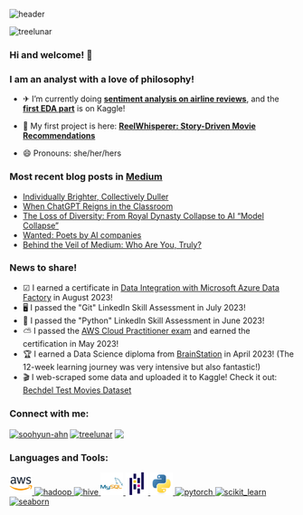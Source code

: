 ![header](https://capsule-render.vercel.app/api?type=waving&height=280&section=header&text=Welcome!&fontSize=90&animation=fadeIn&fontAlignY=38&color=gradient&desc=Soohyun's%20GitHub%20Profile&descAlignY=55&descAlign=62)
<p align="left"> <img src="https://komarev.com/ghpvc/?username=treelunar&label=Profile%20views&color=0e75b6&style=flat" alt="treelunar" /> </p>

### Hi and welcome! 👋
### I am an analyst with a love of philosophy!

- ✈ I’m currently doing [**sentiment analysis on airline reviews**](https://github.com/treelunar/2023_Airline_Reviews_Analysis), and the [**first EDA part**](https://www.kaggle.com/code/treelunar/airline-review-analysis-part-1-eda) is on Kaggle!

- 🌱 My first project is here: [**ReelWhisperer: Story-Driven Movie Recommendations**](https://github.com/treelunar/2023_Capstone_BSTN)

- 😄 Pronouns: she/her/hers

### Most recent blog posts in [**Medium**](https://medium.com/@treelunar)
<!-- BLOG-POST-LIST:START -->
- [Individually Brighter, Collectively Duller](https://medium.com/@treelunar/individually-brighter-collectively-duller-cab61afe34ff?source=rss-7e4f74601f2f------2)
- [When ChatGPT Reigns in the Classroom](https://medium.com/@treelunar/when-chatgpt-reigns-in-the-classroom-21f1cd769dac?source=rss-7e4f74601f2f------2)
- [The Loss of Diversity: From Royal Dynasty Collapse to AI “Model Collapse”](https://medium.com/brass-for-brain/the-loss-of-diversity-from-royal-dynasty-collapse-to-ai-model-collapse-157dcd9e2186?source=rss-7e4f74601f2f------2)
- [Wanted: Poets by AI companies](https://medium.com/brass-for-brain/wanted-poets-by-ai-companies-ef9cc6905ec1?source=rss-7e4f74601f2f------2)
- [Behind the Veil of Medium: Who Are You, Truly?](https://medium.com/@treelunar/behind-the-veil-of-medium-who-are-you-truly-9b19b5b73de?source=rss-7e4f74601f2f------2)
<!-- BLOG-POST-LIST:END -->

### News to share!
- ☑ I earned a certificate in [Data Integration with Microsoft Azure Data Factory](https://www.coursera.org/account/accomplishments/certificate/WDTJHQMJJBBC) in August 2023!
- 🖥 I passed the "Git" LinkedIn Skill Assessment in July 2023! 
- 🐍 I passed the "Python" LinkedIn Skill Assessment in June 2023!
- ⛅ I passed the [AWS Cloud Practitioner exam](https://www.credly.com/badges/20f75f7b-e8f7-48da-b7b8-912243c5eadd) and earned the certification in May 2023!
- 🏆 I earned a Data Science diploma from [BrainStation](https://brainstation.io/course/online/remote-data-science-bootcamp) in April 2023! (The 12-week learning journey was very intensive but also fantastic!)
- 🎬 I web-scraped some data and uploaded it to Kaggle! Check it out: [Bechdel Test Movies Dataset](https://www.kaggle.com/datasets/treelunar/bechdel-test-movies-as-of-feb-28-2023)

<h3 align="left">Connect with me:</h3>
<p align="left">
<a href="https://linkedin.com/in/soohyun-ahn" target="blank"><img align="center" src="https://raw.githubusercontent.com/rahuldkjain/github-profile-readme-generator/master/src/images/icons/Social/linked-in-alt.svg" alt="soohyun-ahn" height="30" width="40" /></a>
<a href="https://kaggle.com/treelunar" target="blank"><img align="center" src="https://raw.githubusercontent.com/rahuldkjain/github-profile-readme-generator/master/src/images/icons/Social/kaggle.svg" alt="treelunar" height="30" width="40" /></a>
<a href="https://www.medium.com/@treelunar" target="_blank"><img align="center" src="https://img.shields.io/badge/Medium-000000?style=flat-square&logo=Medium&logoColor=white"/></a>
</p>

<h3 align="left">Languages and Tools:</h3>
<p align="left"> <a href="https://aws.amazon.com" target="_blank" rel="noreferrer"> <img src="https://raw.githubusercontent.com/devicons/devicon/master/icons/amazonwebservices/amazonwebservices-original-wordmark.svg" alt="aws" width="40" height="40"/> </a> <a href="https://hadoop.apache.org/" target="_blank" rel="noreferrer"> <img src="https://www.vectorlogo.zone/logos/apache_hadoop/apache_hadoop-icon.svg" alt="hadoop" width="40" height="40"/> </a> <a href="https://hive.apache.org/" target="_blank" rel="noreferrer"> <img src="https://www.vectorlogo.zone/logos/apache_hive/apache_hive-icon.svg" alt="hive" width="40" height="40"/> </a> <a href="https://www.mysql.com/" target="_blank" rel="noreferrer"> <img src="https://raw.githubusercontent.com/devicons/devicon/master/icons/mysql/mysql-original-wordmark.svg" alt="mysql" width="40" height="40"/> </a> <a href="https://pandas.pydata.org/" target="_blank" rel="noreferrer"> <img src="https://raw.githubusercontent.com/devicons/devicon/2ae2a900d2f041da66e950e4d48052658d850630/icons/pandas/pandas-original.svg" alt="pandas" width="40" height="40"/> </a> <a href="https://www.python.org" target="_blank" rel="noreferrer"> <img src="https://raw.githubusercontent.com/devicons/devicon/master/icons/python/python-original.svg" alt="python" width="40" height="40"/> </a> <a href="https://pytorch.org/" target="_blank" rel="noreferrer"> <img src="https://www.vectorlogo.zone/logos/pytorch/pytorch-icon.svg" alt="pytorch" width="40" height="40"/> </a> <a href="https://scikit-learn.org/" target="_blank" rel="noreferrer"> <img src="https://upload.wikimedia.org/wikipedia/commons/0/05/Scikit_learn_logo_small.svg" alt="scikit_learn" width="40" height="40"/> </a> <a href="https://seaborn.pydata.org/" target="_blank" rel="noreferrer"> <img src="https://seaborn.pydata.org/_images/logo-mark-lightbg.svg" alt="seaborn" width="40" height="40"/> </a> </p>
